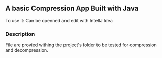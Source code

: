 <h2>A basic Compression App Built with Java</h2>
<p>To use it: Can be openned and edit with IntellJ Idea</p>
<h3>Description</h3>
<p>File are provied withing the project's folder to be tested for compression and decompression.</p>
